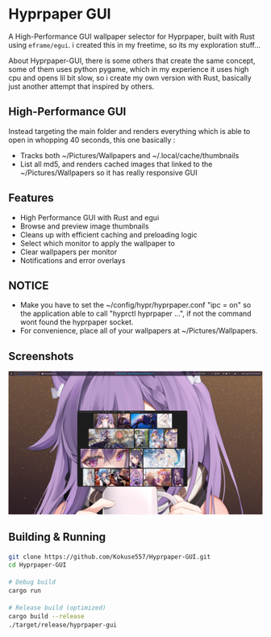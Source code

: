 # Hyprpaper GUI

A High-Performance GUI wallpaper selector for Hyprpaper, built with Rust using `eframe/egui`.
i created this in my freetime, so its my exploration stuff...

About Hyprpaper-GUI, there is some others that create the same concept, some of them uses python pygame, which in my experience it uses high cpu and opens lil bit slow, so i create my own version with Rust, basically just another attempt that inspired by others.

## High-Performance GUI

Instead targeting the main folder and renders everything which is able to open in whopping 40 seconds, this one basically :
- Tracks both ~/Pictures/Wallpapers and ~/.local/cache/thumbnails
- List all md5, and renders cached images that linked to the ~/Pictures/Wallpapers so it has really responsive GUI

## Features
- High Performance GUI with Rust and egui
- Browse and preview image thumbnails
- Cleans up with efficient caching and preloading logic
- Select which monitor to apply the wallpaper to
- Clear wallpapers per monitor
- Notifications and error overlays

## NOTICE
- Make you have to set the ~/config/hypr/hyprpaper.conf "ipc = on" so the application able to call "hyprctl hyprpaper ...", if not the command wont found the hyprpaper socket.
- For convenience, place all of your wallpapers at ~/Pictures/Wallpapers.

## Screenshots
![Hyprpaper GUI Screenshot](docs/hyprpaper-gui_hyprshot.png)

## Building & Running

```bash
git clone https://github.com/Kokuse557/Hyprpaper-GUI.git
cd Hyprpaper-GUI

# Debug build
cargo run

# Release build (optimized)
cargo build --release
./target/release/hyprpaper-gui
